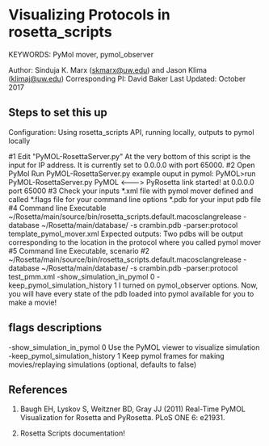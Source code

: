 Visualizing Protocols in rosetta_scripts
========================================

KEYWORDS: PyMol mover, pymol_observer

Author: Sinduja K. Marx (skmarx@uw.edu) and Jason Klima (klimaj@uw.edu)
Corresponding PI: David Baker
Last Updated: October 2017

Steps to set this up
--------------------
Configuration: Using rosetta_scripts API, running locally, outputs to pymol locally

#1	Edit "PyMOL-RosettaServer.py"
    At the very bottom of this script is the input for IP address. It is currently set to 0.0.0.0 with port 65000.
#2	Open PyMol
    Run PyMOL-RosettaServer.py
    example ouput in pymol:
        PyMOL>run PyMOL-RosettaServer.py
        PyMOL <---> PyRosetta link started!
        at 0.0.0.0 port 65000
#3	Check your inputs
    *.xml file with pymol mover defined and called
    *.flags file for your command line options
    *.pdb for your input pdb file
#4 	Command line Executable
    ~/Rosetta/main/source/bin/rosetta_scripts.default.macosclangrelease -database ~/Rosetta/main/database/ -s crambin.pdb -parser:protocol template_pymol_mover.xml
        Expected outputs: Two pdbs will be output corresponding to the location in the protocol where you called pymol mover
#5  Command line Executable, scenario #2
    ~/Rosetta/main/source/bin/rosetta_scripts.default.macosclangrelease -database ~/Rosetta/main/database/ -s crambin.pdb -parser:protocol test_pmm.xml -show_simulation_in_pymol 0 -keep_pymol_simulation_history 1
        I turned on pymol_observer options. Now, you will have every state of the pdb loaded into pymol available for you to make a movie!

flags                                  descriptions
--------------------------------------------------------------------------------------------------
-show_simulation_in_pymol 0			       Use the PyMOL viewer to visualize simulation
-keep_pymol_simulation_history 1       Keep pymol frames for making movies/replaying simulations (optional, defaults to false)

References
-----------

1. Baugh EH, Lyskov S, Weitzner BD, Gray JJ (2011) Real-Time PyMOL Visualization for Rosetta and PyRosetta. PLoS ONE 6: e21931.

2. Rosetta Scripts documentation!
